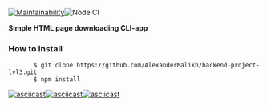 [![Maintainability](https://api.codeclimate.com/v1/badges/333d4976327f1b8d643f/maintainability)](https://codeclimate.com/github/AlexanderMalikh/backend-project-lvl3/maintainability)![Node CI](https://github.com/AlexanderMalikh/backend-project-lvl3/workflows/Node%20CI/badge.svg)

**Simple HTML page downloading CLI-app**
###  How to install

```
       $ git clone https://github.com/AlexanderMalikh/backend-project-lvl3.git
       $ npm install
```
[![asciicast](https://asciinema.org/a/335913.svg)](https://asciinema.org/a/335913)[![asciicast](https://asciinema.org/a/335916.svg)](https://asciinema.org/a/335916)[![asciicast](https://asciinema.org/a/uT8XGeF7S3SDMpZoJpJhAJRAh.svg)](https://asciinema.org/a/uT8XGeF7S3SDMpZoJpJhAJRAh)

